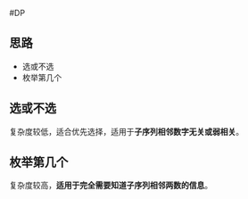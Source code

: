 #DP

## 思路

- 选或不选
- 枚举第几个

## 选或不选

复杂度较低，适合优先选择，适用于**子序列相邻数字无关或弱相关**。

## 枚举第几个

复杂度较高，**适用于完全需要知道子序列相邻两数的信息**。